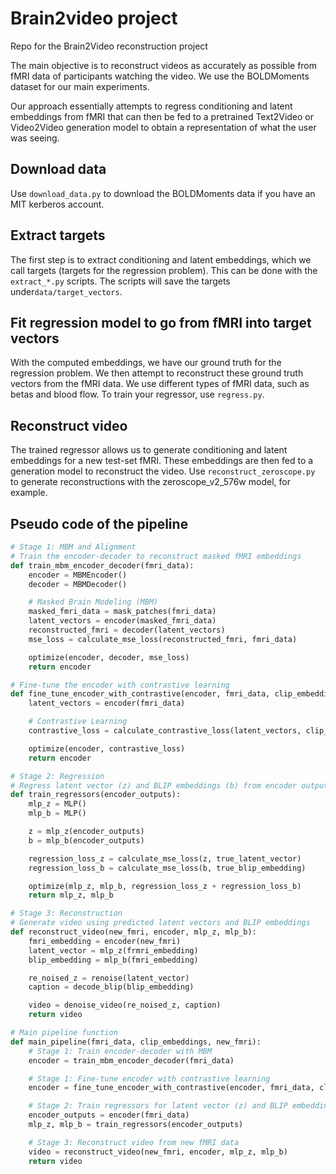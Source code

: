 # Brain2video project
Repo for the Brain2Video reconstruction project

The main objective is to reconstruct videos as accurately as possible from fMRI data of participants watching the video. We use the BOLDMoments dataset for our main experiments.

Our approach essentially attempts to regress conditioning and latent embeddings from fMRI that can then be fed to a pretrained Text2Video or Video2Video generation model to obtain a representation of what the user was seeing.

## Download data
Use `download_data.py` to download the BOLDMoments data if you have an MIT kerberos account.

## Extract targets
The first step is to extract conditioning and latent embeddings, which we call targets (targets for the regression problem). This can be done with the `extract_*.py` scripts. The scripts will save the targets under`data/target_vectors`.

## Fit regression model to go from fMRI into target vectors
With the computed embeddings, we have our ground truth for the regression problem. We then attempt to reconstruct these ground truth vectors from the fMRI data. We use different types of fMRI data, such as betas and blood flow. To train your regressor, use `regress.py`.

## Reconstruct video
The trained regressor allows us to generate conditioning and latent embeddings for a new test-set fMRI. These embeddings are then fed to a generation model to reconstruct the video. Use `reconstruct_zeroscope.py` to generate reconstructions with the zeroscope_v2_576w model, for example.


## Pseudo code of the pipeline

```python
# Stage 1: MBM and Alignment
# Train the encoder-decoder to reconstruct masked fMRI embeddings
def train_mbm_encoder_decoder(fmri_data):
    encoder = MBMEncoder()
    decoder = MBMDecoder()

    # Masked Brain Modeling (MBM)
    masked_fmri_data = mask_patches(fmri_data)
    latent_vectors = encoder(masked_fmri_data)
    reconstructed_fmri = decoder(latent_vectors)
    mse_loss = calculate_mse_loss(reconstructed_fmri, fmri_data)

    optimize(encoder, decoder, mse_loss)
    return encoder

# Fine-tune the encoder with contrastive learning
def fine_tune_encoder_with_contrastive(encoder, fmri_data, clip_embeddings):
    latent_vectors = encoder(fmri_data)

    # Contrastive Learning
    contrastive_loss = calculate_contrastive_loss(latent_vectors, clip_embeddings)

    optimize(encoder, contrastive_loss)
    return encoder

# Stage 2: Regression
# Regress latent vector (z) and BLIP embeddings (b) from encoder outputs
def train_regressors(encoder_outputs):
    mlp_z = MLP()
    mlp_b = MLP()

    z = mlp_z(encoder_outputs)
    b = mlp_b(encoder_outputs)

    regression_loss_z = calculate_mse_loss(z, true_latent_vector)
    regression_loss_b = calculate_mse_loss(b, true_blip_embedding)

    optimize(mlp_z, mlp_b, regression_loss_z + regression_loss_b)
    return mlp_z, mlp_b

# Stage 3: Reconstruction
# Generate video using predicted latent vectors and BLIP embeddings
def reconstruct_video(new_fmri, encoder, mlp_z, mlp_b):
	fmri_embedding = encoder(new_fmri)
    latent_vector = mlp_z(frmri_embedding)
    blip_embedding = mlp_b(fmri_embedding)

    re_noised_z = renoise(latent_vector)
    caption = decode_blip(blip_embedding)

    video = denoise_video(re_noised_z, caption)
    return video

# Main pipeline function
def main_pipeline(fmri_data, clip_embeddings, new_fmri):
    # Stage 1: Train encoder-decoder with MBM
    encoder = train_mbm_encoder_decoder(fmri_data)

    # Stage 1: Fine-tune encoder with contrastive learning
    encoder = fine_tune_encoder_with_contrastive(encoder, fmri_data, clip_embeddings)

    # Stage 2: Train regressors for latent vector (z) and BLIP embeddings (b)
    encoder_outputs = encoder(fmri_data)
    mlp_z, mlp_b = train_regressors(encoder_outputs)

    # Stage 3: Reconstruct video from new fMRI data
    video = reconstruct_video(new_fmri, encoder, mlp_z, mlp_b)
    return video
```